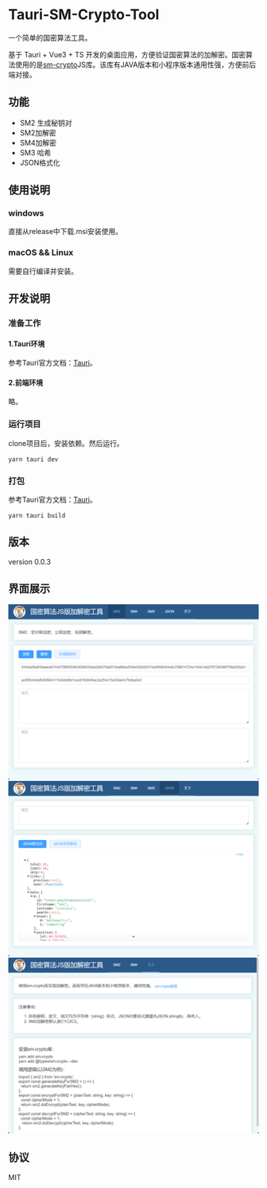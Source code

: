 # Tauri-SM-Crypto-Tool

一个简单的国密算法工具。

基于 Tauri + Vue3 + TS 开发的桌面应用，方便验证国密算法的加解密。国密算法使用的是[sm-crypto](https://github.com/JuneAndGreen/sm-crypto)JS库。该库有JAVA版本和小程序版本通用性强，方便前后端对接。

## 功能

* SM2 生成秘钥对
* SM2加解密
* SM4加解密
* SM3 哈希
* JSON格式化

## 使用说明

### windows

直接从release中下载.msi安装使用。

### macOS && Linux

需要自行编译并安装。

## 开发说明

### 准备工作

#### 1.Tauri环境

参考Tauri官方文档：[Tauri](https://tauri.app/zh/v1/guides/getting-started/prerequisites)。

#### 2.前端环境

略。

### 运行项目

clone项目后，安装依赖。然后运行。

``` shell
yarn tauri dev
```

### 打包

参考Tauri官方文档：[Tauri](https://tauri.app/zh/v1/guides/building/)。

``` shell
yarn tauri build
```

## 版本

version 0.0.3

## 界面展示

![](./release/sm2.png)
![](./release/json.png)
![](./release/应用界面.png)

## 协议

MIT
